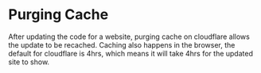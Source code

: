 # Purging Cache

After updating the code for a website, purging cache on cloudflare allows the update to be recached. Caching also happens in the browser, the default for cloudflare is 4hrs, which means it will take 4hrs for the updated site to show.

